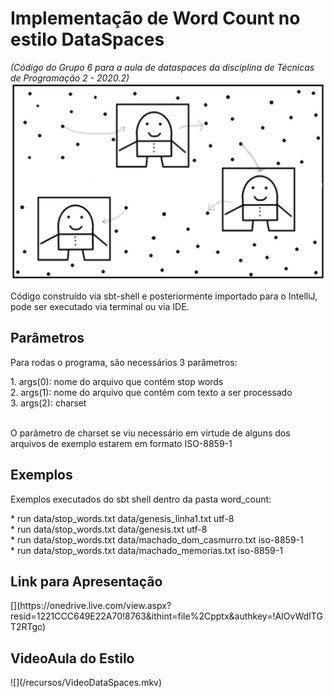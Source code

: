 # Implementação de Word Count no estilo DataSpaces
*(Código do Grupo 6 para a aula de dataspaces da disciplina de Técnicas de Programação 2 - 2020.2)*
![](/recursos/dataspaces.png)

<p>Código construído via sbt-shell e posteriormente importado para o IntelliJ, pode ser executado via terminal ou via IDE.</p>

## Parâmetros
<p>Para rodas o programa, são necessários 3 parâmetros:</p>
1. args(0): nome do arquivo que contém stop words<br />
2. args(1): nome do arquivo que contém com texto a ser processado<br />
3. args(2): charset<br />
<br />
<p>O parâmetro de charset se viu necessário em virtude de alguns dos arquivos de exemplo estarem em formato ISO-8859-1</p>

## Exemplos
<p>Exemplos executados do sbt shell dentro da pasta word_count:</p>
* run data/stop_words.txt data/genesis_linha1.txt utf-8<br />
* run data/stop_words.txt data/genesis.txt utf-8<br />
* run data/stop_words.txt data/machado_dom_casmurro.txt iso-8859-1<br />
* run data/stop_words.txt data/machado_memorias.txt iso-8859-1<br />

## Link para Apresentação
<p>[](https://onedrive.live.com/view.aspx?resid=1221CCC649E22A70!8763&ithint=file%2Cpptx&authkey=!AIOvWdITGT2RTgc)</p>

## VideoAula do Estilo
<p>![](/recursos/VideoDataSpaces.mkv)</p>
